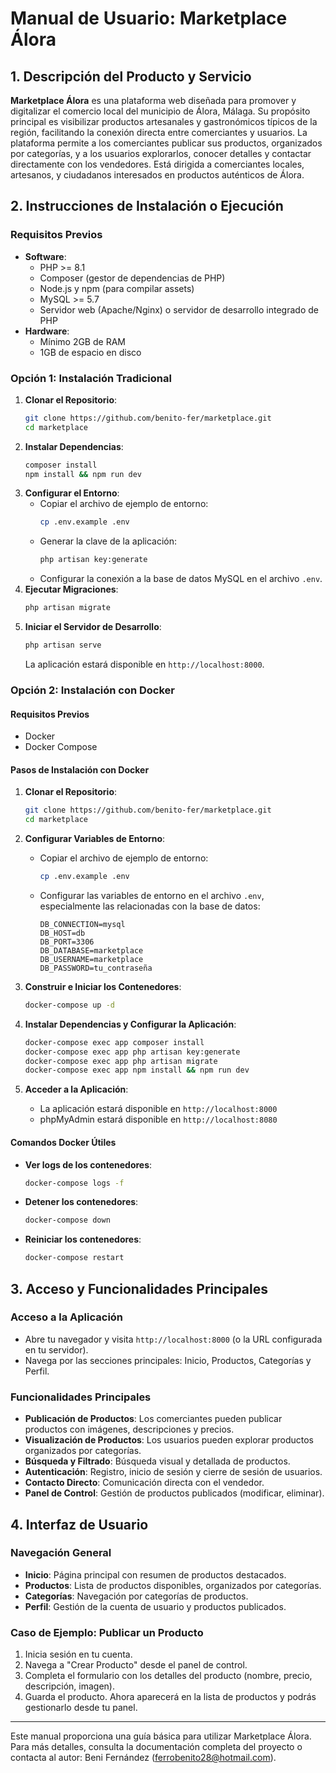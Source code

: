 # Manual de Usuario: Marketplace Álora

## 1. Descripción del Producto y Servicio

**Marketplace Álora** es una plataforma web diseñada para promover y digitalizar el comercio local del municipio de Álora, Málaga. Su propósito principal es visibilizar productos artesanales y gastronómicos típicos de la región, facilitando la conexión directa entre comerciantes y usuarios. La plataforma permite a los comerciantes publicar sus productos, organizados por categorías, y a los usuarios explorarlos, conocer detalles y contactar directamente con los vendedores. Está dirigida a comerciantes locales, artesanos, y ciudadanos interesados en productos auténticos de Álora.

## 2. Instrucciones de Instalación o Ejecución

### Requisitos Previos
- **Software**:
  - PHP >= 8.1
  - Composer (gestor de dependencias de PHP)
  - Node.js y npm (para compilar assets)
  - MySQL >= 5.7
  - Servidor web (Apache/Nginx) o servidor de desarrollo integrado de PHP
- **Hardware**:
  - Mínimo 2GB de RAM
  - 1GB de espacio en disco

### Opción 1: Instalación Tradicional
1. **Clonar el Repositorio**:
   ```bash
   git clone https://github.com/benito-fer/marketplace.git
   cd marketplace
   ```
2. **Instalar Dependencias**:
   ```bash
   composer install
   npm install && npm run dev
   ```
3. **Configurar el Entorno**:
   - Copiar el archivo de ejemplo de entorno:
     ```bash
     cp .env.example .env
     ```
   - Generar la clave de la aplicación:
     ```bash
     php artisan key:generate
     ```
   - Configurar la conexión a la base de datos MySQL en el archivo `.env`.
4. **Ejecutar Migraciones**:
   ```bash
   php artisan migrate
   ```
5. **Iniciar el Servidor de Desarrollo**:
   ```bash
   php artisan serve
   ```
   La aplicación estará disponible en `http://localhost:8000`.

### Opción 2: Instalación con Docker

#### Requisitos Previos
- Docker
- Docker Compose

#### Pasos de Instalación con Docker
1. **Clonar el Repositorio**:
   ```bash
   git clone https://github.com/benito-fer/marketplace.git
   cd marketplace
   ```

2. **Configurar Variables de Entorno**:
   - Copiar el archivo de ejemplo de entorno:
     ```bash
     cp .env.example .env
     ```
   - Configurar las variables de entorno en el archivo `.env`, especialmente las relacionadas con la base de datos:
     ```
     DB_CONNECTION=mysql
     DB_HOST=db
     DB_PORT=3306
     DB_DATABASE=marketplace
     DB_USERNAME=marketplace
     DB_PASSWORD=tu_contraseña
     ```

3. **Construir e Iniciar los Contenedores**:
   ```bash
   docker-compose up -d
   ```

4. **Instalar Dependencias y Configurar la Aplicación**:
   ```bash
   docker-compose exec app composer install
   docker-compose exec app php artisan key:generate
   docker-compose exec app php artisan migrate
   docker-compose exec app npm install && npm run dev
   ```

5. **Acceder a la Aplicación**:
   - La aplicación estará disponible en `http://localhost:8000`
   - phpMyAdmin estará disponible en `http://localhost:8080`

#### Comandos Docker Útiles
- **Ver logs de los contenedores**:
  ```bash
  docker-compose logs -f
  ```
- **Detener los contenedores**:
  ```bash
  docker-compose down
  ```
- **Reiniciar los contenedores**:
  ```bash
  docker-compose restart
  ```

## 3. Acceso y Funcionalidades Principales

### Acceso a la Aplicación
- Abre tu navegador y visita `http://localhost:8000` (o la URL configurada en tu servidor).
- Navega por las secciones principales: Inicio, Productos, Categorías y Perfil.

### Funcionalidades Principales
- **Publicación de Productos**: Los comerciantes pueden publicar productos con imágenes, descripciones y precios.
- **Visualización de Productos**: Los usuarios pueden explorar productos organizados por categorías.
- **Búsqueda y Filtrado**: Búsqueda visual y detallada de productos.
- **Autenticación**: Registro, inicio de sesión y cierre de sesión de usuarios.
- **Contacto Directo**: Comunicación directa con el vendedor.
- **Panel de Control**: Gestión de productos publicados (modificar, eliminar).

## 4. Interfaz de Usuario

### Navegación General
- **Inicio**: Página principal con resumen de productos destacados.
- **Productos**: Lista de productos disponibles, organizados por categorías.
- **Categorías**: Navegación por categorías de productos.
- **Perfil**: Gestión de la cuenta de usuario y productos publicados.

### Caso de Ejemplo: Publicar un Producto
1. Inicia sesión en tu cuenta.
2. Navega a "Crear Producto" desde el panel de control.
3. Completa el formulario con los detalles del producto (nombre, precio, descripción, imagen).
4. Guarda el producto. Ahora aparecerá en la lista de productos y podrás gestionarlo desde tu panel.

---

Este manual proporciona una guía básica para utilizar Marketplace Álora. Para más detalles, consulta la documentación completa del proyecto o contacta al autor: Beni Fernández (ferrobenito28@hotmail.com). 